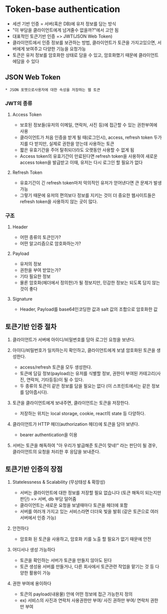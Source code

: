 # Token-base authentication

* 세션 기반 인증 = 서버(혹은 DB)에 유저 정보를 담는 방식
* "이 부담을 클라이언트에게 넘겨줄수 없을까?"에서 고안 됨
* 대표적인 토큰기반 인증 => JWT(JSON Web Token)
* 클라이언트에서 인증 정보를 보관하는 방법, 클라이언트가 토큰을 가지고있으면, 서버에게 보여주고 다양한 기능을 요청가능
* 토큰은 유저 정보를 암호화한 상태로 담을 수 있고, 암호화했기 때문에 클라이언트에담을 수 있다

## JSON Web Token
    * JSON 포멧으로사용자에 대한 속성을 저장하는 웹 토큰

### JWT의 종류
1. Access Token
    * 보호된 정보들(유저의 이메일, 연락처, 사진 등)에 접근할 수 있는 권한부여에 사용
    * 클라이언트가 처음 인증을 받게 될 때(로그인시), access, refresh token 두가지를 다 받지만, 실제로 권한을 얻는데 사용하는 토큰
    * 짧은 유효기간을 주어 탈취되더라도 오랫동안 사용할 수 없게 됨
    * Access token의 유효기간이 만료된다면 refresh token을 사용하여 새로운 access token을 발급받고 이때, 유저는 다시 로그인 할 필요가 없다

2. Refresh Token
    * 유효기간이 긴 refresh token마저 악의적인 유저가 얻어낸다면 큰 문제가 발생 가능
    * 그렇기 때문에 유저의 편의보다 정보를 지키는 것이 더 중요한 웹사이트들은 refresh token을 사용하지 않는 곳이 많다.

### 구조
1. Header
    * 어떤 종류의 토큰인가?
    * 어떤 알고리즘으로 암호화하는가?

2. Payload
    * 유저의 정보
    * 권한을 부여 받았는가?
    * 기타 필요한 정보
    * 물론 암호화(헤더에서 정의한)가 될 정보지만, 민감한 정보는 되도록 담지 않는 것이 좋다

3. Signature
    * Header, Payload를 base64인코딩한 값과 salt 값의 조합으로 암호화한 값

## 토큰기반 인증 절차
1. 클라이언트가 서버에 아이디/비밀번호를 담아 로그인 요청을 보낸다.
2. 아이디/비밀번호가 일치하는지 확인하고, 클라이언트에게 보낼 암호화된 토큰을 생성한다.
    * access/refresh 토큰을 모두 생성한다.
    * 토큰에 담길 정보(payload)는 유저를 식별할 정보, 권한이 부여된 카테고리(사진, 연락처, 기타등등)이 될 수 있다.
    * 두 종류의 토큰이 같은 정보를 담을 필요는 없다 (이 스프린트에서는 같은 정보를 담아줍시다).

3. 토큰을 클라이언트에게 보내주면, 클라이언트는 토큰을 저장한다.
   * 저장하는 위치는 local storage, cookie, react의 state 등 다양하다.

4. 클라이언트가 HTTP 헤더(authorization 헤더)에 토큰을 담아 보낸다.
   * bearer authentication을 이용

5. 서버는 토큰을 해독하여 "아 우리가 발급해준 토큰이 맞네!" 라는 판단이 될 경우, 클라이언트의 요청을 처리한 후 응답을 보내준다.
   
## 토큰기반 인증의 장점
1. Statelessness & Scalability (무상태성 & 확장성) 
    * 서버는 클라이언트에 대한 정보를 저장할 필요 없습니다 (토큰 해독이 되는지만 판단) => 서버, db 부담 덜어줌
    * 클라이언트는 새로운 요청을 보낼때마다 토큰을 헤더에 포함
    * 서버를 여러개 가지고 있는 서비스라면 더더욱 빛을 발휘 (같은 토큰으로 여러 서버에서 인증 가능)

2. 안전하다
   * 암호화 된 토큰을 사용하고, 암호화 키를 노출 할 필요가 없기 때문에 안전

3. 어디서나 생성 가능하다
   * 토큰을 확인하는 서버가 토큰을 만들지 않아도 된다
   * 토큰 생성용 서버를 만들거나, 다른 회사에서 토큰관련 작업을 맡기는 것 등 다양한 활용이 가능

4. 권한 부여에 용이하다
   * 토큰의 payload(내용물) 안에 어떤 정보에 접근 가능한지 정의
   * ex) 서비스의 사진과 연락처 사용권한만 부여/ 사진 권하만 부여/ 연락처 권한만 부여